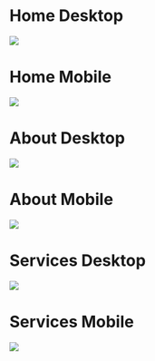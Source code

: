 <h1>Home Desktop</h1>
<img src="screenshot/home_desktop.png">
<h1>Home Mobile</h1>
<img src="screenshot/home_mobile.png">
<h1>About Desktop</h1>
<img src="screenshot/about_desktop.png">
<h1>About Mobile</h1>
<img src="screenshot/about_mobile.png">
<h1>Services Desktop</h1>
<img src="screenshot/services_desktop.png">
<h1>Services Mobile</h1>
<img src="screenshot/services_mobile.png">
